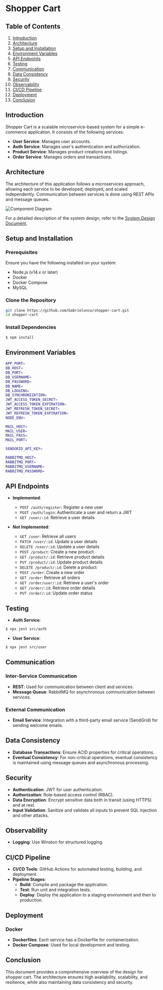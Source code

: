 # Shopper Cart

## Table of Contents

1. [Introduction](#introduction)
2. [Architecture](#architecture)
3. [Setup and Installation](#setup-and-installation)
4. [Environment Variables](#environment-variables)
5. [API Endpoints](#api-endpoints)
6. [Testing](#testing)
7. [Communication](#communication)
8. [Data Consistency](#data-consistency)
9. [Security](#security)
10. [Observability](#observability)
11. [CI/CD Pipeline](#cicd-pipeline)
12. [Deployment](#deployment)
13. [Conclusion](#conclusion)

## Introduction

Shopper Cart is a scalable microservice-based system for a simple e-commerce application. It consists of the following services:

- **User Service**: Manages user accounts.
- **Auth Service**: Manages user's authentication and authorization.
- **Product Service**: Manages product creations and listings.
- **Order Service**: Manages orders and transactions.

## Architecture

The architecture of this application follows a microservices approach, allowing each service to be developed, deployed, and scaled independently. Communication between services is done using REST APIs and message queues.

![Component Diagram](diagrams/component_diagram.png)

For a detailed description of the system design, refer to the [System Design Document](system_design.md).

## Setup and Installation

### Prerequisites

Ensure you have the following installed on your system:

- Node.js (v14.x or later)
- Docker
- Docker Compose
- MySQL

### Clone the Repository

```bash
git clone https://github.com/Gabrielonso/shopper-cart.git
cd shopper-cart
```

### Install Dependencies

```bash
$ npm install
```

## Environment Variables

```bash
APP_PORT=
DB_HOST=
DB_PORT=
DB_USERNAME=
DB_PASSWORD=
DB_NAME=
DB_LOGGING=
DB_SYNCHRONIZATION=
JWT_ACCESS_TOKEN_SECRET=
JWT_ACCESS_TOKEN_EXPIRATION=
JWT_REFRESH_TOKEN_SECRET=
JWT_REFRESH_TOKEN_EXPIRATION=
NODE_ENV=

MAIL_HOST=
MAIL_USER=
MAIL_PASS=
MAIL_PORT=

SENDGRID_API_KEY=

RABBITMQ_HOST=
RABBITMQ_PORT=
RABBITMQ_USERNAME=
RABBITMQ_PASSWORD=

```

## API Endpoints

- **Implemented**:

  - `POST /auth/register`: Register a new user
  - `POST /auth/login`: Authenticate a user and return a JWT
  - `GET /user/:id`: Retrieve a user details

- **Not Implemented**:

  - `GET /user`: Retrieve all users
  - `PATCH /user/:id`: Update a user details
  - `DELETE /user/:id`: Update a user details
  - `POST /product`: Create a new product
  - `GET /product/:id`: Retrieve product details
  - `PUT /product/:id`: Update product details
  - `DELETE /product/:id`: Delete a product
  - `POST /order`: Create a new order
  - `GET /order`: Retrieve all orders
  - `GET /order/user/:id`: Retrieve a user's order
  - `GET /order/:id`: Retrieve order details
  - `PUT /order/:id`: Update order status

## Testing

- **Auth Service**:

```bash
$ npx jest src/auth
```

- **User Service**:

```bash
$ npx jest src/user
```

## Communication

### Inter-Service Communication

- **REST**: Used for communication between client and services.
- **Message Queue**: RabbitMQ for asynchronous communication between services.

### External Communication

- **Email Service**: Integration with a third-party email service (SendGrid) for sending welcome emails.

## Data Consistency

- **Database Transactions**: Ensure ACID properties for critical operations.
- **Eventual Consistency**: For non-critical operations, eventual consistency is maintained using message queues and asynchronous processing.

## Security

- **Authentication**: JWT for user authentication.
- **Authorization**: Role-based access control (RBAC).
- **Data Encryption**: Encrypt sensitive data both in transit (using HTTPS) and at rest.
- **Input Validation**: Sanitize and validate all inputs to prevent SQL injection and other attacks.

## Observability

- **Logging**: Use Winston for structured logging.

## CI/CD Pipeline

- **CI/CD Tools**: GitHub Actions for automated testing, building, and deployment.
- **Pipeline Stages**:
  - **Build**: Compile and package the application.
  - **Test**: Run unit and integration tests.
  - **Deploy**: Deploy the application to a staging environment and then to production.

## Deployment

### Docker

- **Dockerfiles**: Each service has a Dockerfile for containerization.
- **Docker Compose**: Used for local development and testing.

## Conclusion

This document provides a comprehensive overview of the design for shopper cart. The architecture ensures high availability, scalability, and resilience, while also maintaining data consistency and security.
